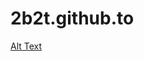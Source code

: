 # 2b2t.github.to

[Alt Text](https://media.discordapp.net/attachments/1278435175411486783/1290893351083573268/IMG_20241001_130217.jpg?ex=66fe1d9e&is=66fccc1e&hm=2b935bfa0fad0b5299b96d6db08c50b8abb1eb6cb615fd8d8a4a0f4c9daa4598&)
